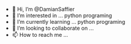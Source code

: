 - 👋 Hi, I’m @DamianSaffier
- 👀 I’m interested in ... python programing  
- 🌱 I’m currently learning ... python programing
- 💞️ I’m looking to collaborate on ...
- 📫 How to reach me ...

<!---
DamianSaffier/DamianSaffier is a ✨ special ✨ repository because its `README.md` (this file) appears on your GitHub profile.
You can click the Preview link to take a look at your changes.
--->

